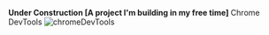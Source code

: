 **Under Construction [A project I'm building in my free time]**
Chrome DevTools
![chromeDevTools](https://github.com/user-attachments/assets/d52ccf22-2709-4a60-8422-21fb48b9204a)
